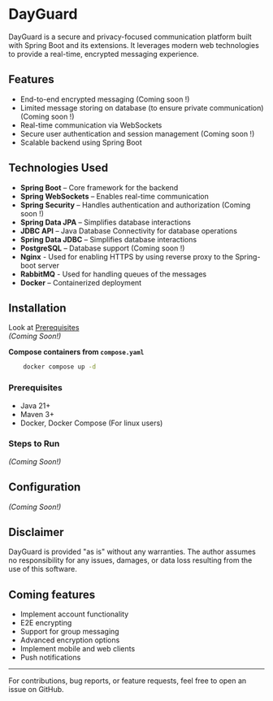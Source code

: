 # DayGuard

DayGuard is a secure and privacy-focused communication platform built with Spring Boot and its extensions. It leverages modern web technologies to provide a real-time, encrypted messaging experience.

## Features
- End-to-end encrypted messaging (Coming soon !)
- Limited message storing on database (to ensure private communication) (Coming soon !)
- Real-time communication via WebSockets
- Secure user authentication and session management (Coming soon !)
- Scalable backend using Spring Boot

## Technologies Used
- **Spring Boot** – Core framework for the backend
- **Spring WebSockets** – Enables real-time communication
- **Spring Security** – Handles authentication and authorization (Coming soon !)
- **Spring Data JPA** – Simplifies database interactions
- **JDBC API** – Java Database Connectivity for database operations
- **Spring Data JDBC** – Simplifies database interactions
- **PostgreSQL** – Database support (Coming soon !)
- **Nginx** - Used for enabling HTTPS by using reverse proxy to the Spring-boot server
- **RabbitMQ** - Used for handling queues of the messages
- **Docker** – Containerized deployment

## Installation
Look at [Prerequisites](#prerequisites) <br/>
*(Coming Soon!)*

**Compose containers from `compose.yaml`**

```bash
    docker compose up -d
```

### Prerequisites
- Java 21+
- Maven 3+
- Docker, Docker Compose (For linux users)

### Steps to Run
*(Coming Soon!)*

## Configuration
*(Coming Soon!)*

## Disclaimer
DayGuard is provided "as is" without any warranties. The author assumes no responsibility for any issues, damages, or data loss resulting from the use of this software.

## Coming features
- Implement account functionality
- E2E encrypting
- Support for group messaging
- Advanced encryption options
- Implement mobile and web clients
- Push notifications

---
For contributions, bug reports, or feature requests, feel free to open an issue on GitHub.
